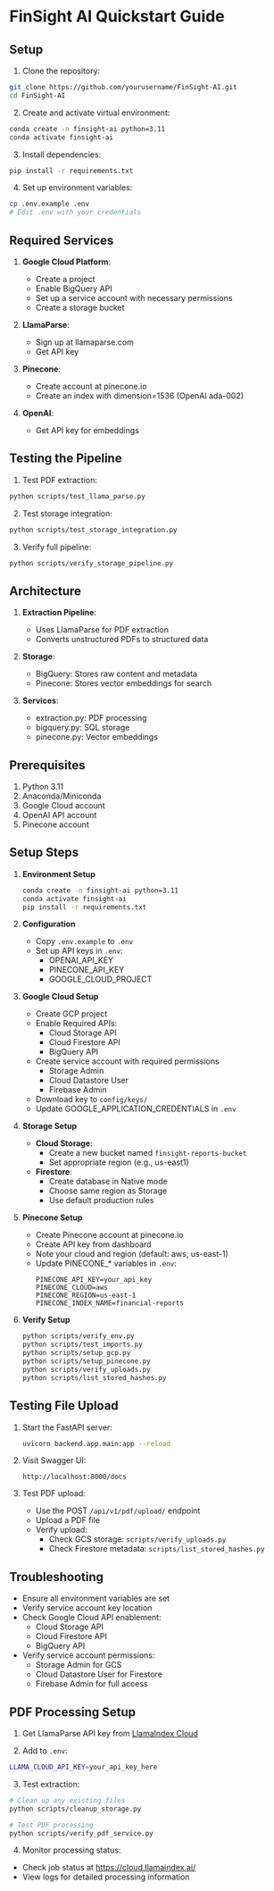 # FinSight AI Quickstart Guide

## Setup

1. Clone the repository:
```bash
git clone https://github.com/yourusername/FinSight-AI.git
cd FinSight-AI
```

2. Create and activate virtual environment:
```bash
conda create -n finsight-ai python=3.11
conda activate finsight-ai
```

3. Install dependencies:
```bash
pip install -r requirements.txt
```

4. Set up environment variables:
```bash
cp .env.example .env
# Edit .env with your credentials
```

## Required Services

1. **Google Cloud Platform**:
   - Create a project
   - Enable BigQuery API
   - Set up a service account with necessary permissions
   - Create a storage bucket

2. **LlamaParse**:
   - Sign up at llamaparse.com
   - Get API key

3. **Pinecone**:
   - Create account at pinecone.io
   - Create an index with dimension=1536 (OpenAI ada-002)

4. **OpenAI**:
   - Get API key for embeddings

## Testing the Pipeline

1. Test PDF extraction:
```bash
python scripts/test_llama_parse.py
```

2. Test storage integration:
```bash
python scripts/test_storage_integration.py
```

3. Verify full pipeline:
```bash
python scripts/verify_storage_pipeline.py
```

## Architecture

1. **Extraction Pipeline**:
   - Uses LlamaParse for PDF extraction
   - Converts unstructured PDFs to structured data

2. **Storage**:
   - BigQuery: Stores raw content and metadata
   - Pinecone: Stores vector embeddings for search

3. **Services**:
   - extraction.py: PDF processing
   - bigquery.py: SQL storage
   - pinecone.py: Vector embeddings

## Prerequisites
1. Python 3.11
2. Anaconda/Miniconda
3. Google Cloud account
4. OpenAI API account
5. Pinecone account

## Setup Steps

1. **Environment Setup**
   ```bash
   conda create -n finsight-ai python=3.11
   conda activate finsight-ai
   pip install -r requirements.txt
   ```

2. **Configuration**
   - Copy `.env.example` to `.env`
   - Set up API keys in `.env`:
     - OPENAI_API_KEY
     - PINECONE_API_KEY
     - GOOGLE_CLOUD_PROJECT

3. **Google Cloud Setup**
   - Create GCP project
   - Enable Required APIs:
     - Cloud Storage API
     - Cloud Firestore API
     - BigQuery API
   - Create service account with required permissions
     - Storage Admin
     - Cloud Datastore User
     - Firebase Admin
   - Download key to `config/keys/`
   - Update GOOGLE_APPLICATION_CREDENTIALS in `.env`

4. **Storage Setup**
   - **Cloud Storage**:
     - Create a new bucket named `finsight-reports-bucket`
     - Set appropriate region (e.g., us-east1)
   - **Firestore**:
     - Create database in Native mode
     - Choose same region as Storage
     - Use default production rules

5. **Pinecone Setup**
   - Create Pinecone account at pinecone.io
   - Create API key from dashboard
   - Note your cloud and region (default: aws, us-east-1)
   - Update PINECONE_* variables in `.env`:
     ```
     PINECONE_API_KEY=your_api_key
     PINECONE_CLOUD=aws
     PINECONE_REGION=us-east-1
     PINECONE_INDEX_NAME=financial-reports
     ```

6. **Verify Setup**
   ```bash
   python scripts/verify_env.py
   python scripts/test_imports.py
   python scripts/setup_gcp.py
   python scripts/setup_pinecone.py
   python scripts/verify_uploads.py
   python scripts/list_stored_hashes.py
   ```

## Testing File Upload
1. Start the FastAPI server:
   ```bash
   uvicorn backend.app.main:app --reload
   ```

2. Visit Swagger UI:
   ```
   http://localhost:8000/docs
   ```

3. Test PDF upload:
   - Use the POST `/api/v1/pdf/upload/` endpoint
   - Upload a PDF file
   - Verify upload:
     - Check GCS storage: `scripts/verify_uploads.py`
     - Check Firestore metadata: `scripts/list_stored_hashes.py`

## Troubleshooting
- Ensure all environment variables are set
- Verify service account key location
- Check Google Cloud API enablement:
  - Cloud Storage API
  - Cloud Firestore API
  - BigQuery API
- Verify service account permissions:
  - Storage Admin for GCS
  - Cloud Datastore User for Firestore
  - Firebase Admin for full access

## PDF Processing Setup

1. Get LlamaParse API key from [LlamaIndex Cloud](https://cloud.llamaindex.ai)

2. Add to `.env`:
```bash
LLAMA_CLOUD_API_KEY=your_api_key_here
```

3. Test extraction:
```bash
# Clean up any existing files
python scripts/cleanup_storage.py

# Test PDF processing
python scripts/verify_pdf_service.py
```

4. Monitor processing status:
- Check job status at https://cloud.llamaindex.ai/
- View logs for detailed processing information 